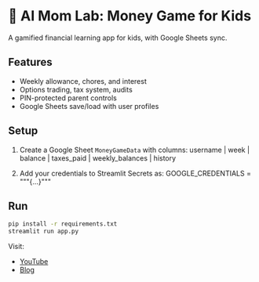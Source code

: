 # 💸 AI Mom Lab: Money Game for Kids

A gamified financial learning app for kids, with Google Sheets sync.

## Features
- Weekly allowance, chores, and interest
- Options trading, tax system, audits
- PIN-protected parent controls
- Google Sheets save/load with user profiles

## Setup
1. Create a Google Sheet `MoneyGameData` with columns:
   username | week | balance | taxes_paid | weekly_balances | history

2. Add your credentials to Streamlit Secrets as:
   GOOGLE_CREDENTIALS = """{...}"""

## Run
```bash
pip install -r requirements.txt
streamlit run app.py
```

Visit:
- [YouTube](https://www.youtube.com/@aimomlab)
- [Blog](https://aimomlab.blogspot.com)
